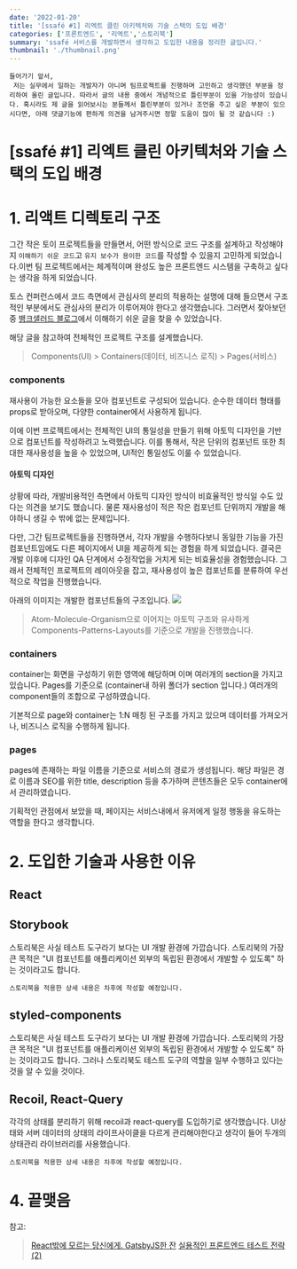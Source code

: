 ```yaml
---
date: '2022-01-20'
title: '[ssafé #1] 리엑트 클린 아키텍처와 기술 스택의 도입 배경'
categories: ['프론트엔드', '리엑트','스토리북']
summary: 'ssafé 서비스를 개발하면서 생각하고 도입한 내용을 정리한 글입니다.'
thumbnail: './thumbnail.png'
---
```

 
```
들어가기 앞서,
 저는 실무에서 일하는 개발자가 아니며 팀프로젝트를 진행하며 고민하고 생각했던 부분을 정리하여 올린 글입니다. 따라서 글의 내용 중에서 개념적으로 틀린부분이 있을 가능성이 있습니다. 혹시라도 제 글을 읽어보시는 분들께서 틀린부분이 있거나 조언을 주고 싶은 부분이 있으시다면, 아래 댓글기능에 편하게 의견을 남겨주시면 정말 도움이 많이 될 것 같습니다 :)
```

# [ssafé #1] 리엑트 클린 아키텍처와 기술 스택의 도입 배경

# 1. 리액트 디렉토리 구조

그간 작은 토이 프로젝트들을 만들면서, 어떤 방식으로 코드 구조를 설계하고 작성해야지 `이해하기 쉬운 코드`고 `유지 보수가 용이한 코드`를 작성할 수 있을지 고민하게 되었습니다.이번 팀 프로젝트에서는 체계적이며 완성도 높은 프론트엔드 시스템을 구축하고 싶다는 생각을 하게 되었습니다.

토스 컨퍼런스에서 코드 측면에서 관심사의 분리의 적용하는 설명에 대해 들으면서 구조적인 부분에서도 관심사의 분리가 이루어져야 한다고 생각했습니다. 그러면서 찾아보던 중 [뱅크샐러드 블로그](https://blog.banksalad.com/tech/build-a-website-with-gatsby/#-%EC%84%9C%EB%B9%84%EC%8A%A4%EB%A5%BC-%EB%A7%8C%EB%93%A4%EB%A9%B4%EC%84%9C)에서 이해하기 쉬운 글을 찾을 수 있었습니다.

해당 글을 참고하여 전체적인 프로젝트 구조를 설계했습니다.

> Components(UI) > Containers(데이터, 비즈니스 로직) > Pages(서비스)

### components
재사용이 가능한 요소들을 모아 컴포넌트로 구성되어 있습니다. 순수한 데이터 형태를 props로 받아오며, 다양한 container에서 사용하게 됩니다.

이에 이번 프로젝트에서는 전체적인 UI의 통일성을 만들기 위해 아토믹 디자인을 기반으로 컴포넌트를 작성하려고 노력했습니다. 이를 통해서, 작은 단위의 컴포넌트 또한 최대한 재사용성을 높을 수 있었으며, UI적인 통일성도 이룰 수 있었습니다.

#### 아토믹 디자인

상황에 따라, 개발비용적인 측면에서 아토믹 디자인 방식이 비효율적인 방식일 수도 있다는 의견을 보기도 했습니다. 물론 재사용성이 적은 작은 컴포넌트 단위까지 개발을 해야하니 생길 수 밖에 없는 문제입니다.

다만, 그간  팀프로젝트들을 진행하면서, 각자 개발을 수행하다보니 동일한 기능을 가진 컴포넌트임에도 다른 페이지에서 UI을 제공하게 되는 경험을 하게 되었습니다. 결국은 개발 이후에 디자인 QA 단계에서 수정작업을 거치게 되는 비효율성을 경험했습니다. 그래서 전체적인 프로젝트의 레이아웃을 잡고, 재사용성이 높은 컴포넌트를 분류하여 우선적으로 작업을 진행했습니다.

아래의 이미지는 개발한 컴포넌트들의 구조입니다.
![](https://i.imgur.com/PrmNttg.png)

> Atom-Molecule-Organism으로 이어지는 아토믹 구조와 유사하게 Components-Patterns-Layouts를 기준으로 개발을 진행했습니다.


### containers
container는 화면을 구성하기 위한 영역에 해당하며 이며 여러개의 section을 가지고 있습니다. Pages를 기준으로 (container내 하위 폴더가 section 입니다.) 여러개의 component들의 조합으로 구성하였습니다.

기본적으로 page와 container는 1:N 매칭 된 구조를 가지고 있으며 데이터를 가져오거나, 비즈니스 로직을 수행하게 됩니다.



### pages
pages에 존재하는 파일 이름을 기준으로 서비스의 경로가 생성됩니다. 해당 파일은 경로 이름과 SEO를 위한 title, description 등을 추가하며 콘텐츠들은 모두 container에서 관리하였습니다.

기획적인 관점에서 보았을 때, 페이지는 서비스내에서 유저에게 일정 행동을 유도하는 역할을 한다고 생각합니다.  


# 2.  도입한 기술과 사용한 이유

## React

## Storybook
스토리북은 사실 테스트 도구라기 보다는 UI 개발 환경에 가깝습니다. 스토리북의 가장 큰 목적은 "UI 컴포넌트를 애플리케이션 외부의 독립된 환경에서 개발할 수 있도록" 하는 것이라고도 합니다. 

`스토리북을 적용한 상세 내용은 차후에 작성할 예정입니다.`

## styled-components
스토리북은 사실 테스트 도구라기 보다는 UI 개발 환경에 가깝습니다. 스토리북의 가장 큰 목적은 "UI 컴포넌트를 애플리케이션 외부의 독립된 환경에서 개발할 수 있도록" 하는 것이라고도 합니다. 그러나 스토리북도 테스트 도구의 역할을 일부 수행하고 있다는 것을 알 수 있을 것이다.

## Recoil, React-Query
각각의 상태를 분리하기 위해 recoil과 react-query를 도입하기로 생각했습니다. UI상태와 서버 데이터의 상태의 라이프사이클을 다르게 관리해야한다고 생각이 들어 두개의 상태관리 라이브러리를 사용했습니다. 

`스토리북을 적용한 상세 내용은 차후에 작성할 예정입니다.`

# 4. 끝맺음



참고: 
> [React밖에 모르는 당신에게. GatsbyJS한 잔](https://blog.banksalad.com/tech/build-a-website-with-gatsby/)
> [실용적인 프론트엔드 테스트 전략 (2)](https://meetup.toast.com/posts/178)